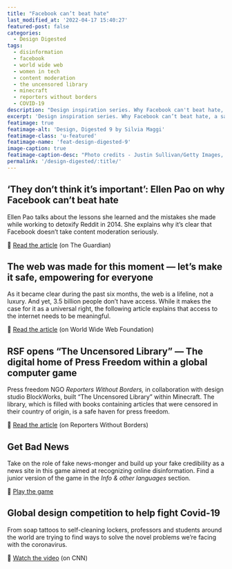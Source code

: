 ```yaml
---
title: "Facebook can’t beat hate"
last_modified_at: '2022-04-17 15:40:27'
featured-post: false
categories:
  - Design Digested
tags:
  - disinformation
  - facebook
  - world wide web
  - women in tech
  - content moderation
  - the uncensored library
  - minecraft
  - reporters without borders
  - COVID-19
description: "Design inspiration series. Why Facebook can't beat hate, a safe haven for press freedom, a game to recognise disinformation."
excerpt: 'Design inspiration series. Why Facebook can’t beat hate, a safe haven for press freedom, a game to recognise disinformation.'
featimage: true
featimage-alt: 'Design, Digested 9 by Silvia Maggi'
featimage-class: 'u-featured'
featimage-name: 'feat-design-digested-9'
image-caption: true
featimage-caption-desc: "Photo credits - Justin Sullivan/Getty Images, Reporters Without Borders"
permalink: '/design-digested/:title/'
---
```

## ‘They don’t think it’s important’: Ellen Pao on why Facebook can’t beat hate

Ellen Pao talks about the lessons she learned and the mistakes she made while working to detoxify Reddit in 2014. She explains why it’s clear that Facebook doesn’t take content moderation seriously.

<p class="detached">🔗 <a href="https://www.theguardian.com/media/2020/jul/21/ellen-pao-facebook-free-speech-hate-social-media">Read the article</a> (on The Guardian)</p>

## The web was made for this moment — let’s make it safe, empowering for everyone

As it became clear during the past six months, the web is a lifeline, not a luxury. And yet, 3.5 billion people don’t have access. While it makes the case for it as a universal right, the following article explains that access to the internet needs to be meaningful.

<p class="detached">🔗 <a href="https://webfoundation.org/2020/07/the-web-was-made-for-this-moment-lets-make-it-safe-empowering-for-everyone/">Read the article</a> (on World Wide Web Foundation)</p>

## RSF opens “The Uncensored Library” — The digital home of Press Freedom within a global computer game

Press freedom NGO _Reporters Without Borders,_ in collaboration with design studio BlockWorks, built “The Uncensored Library” within Minecraft. The library, which is filled with books containing articles that were censored in their country of origin, is a safe haven for press freedom.

<p class="detached">🔗 <a href="https://rsf.org/en/news/rsf-opens-uncensored-library-digital-home-press-freedom-within-global-computer-game">Read the article</a> (on Reporters Without Borders)</p>

## Get Bad News

Take on the role of fake news-monger and build up your fake credibility as a news site in this game aimed at recognizing online disinformation. Find a junior version of the game in the _Info & other languages_ section.

<p class="detached">🔗 <a href="https://www.getbadnews.com/#intro">Play the game</a></p>

## Global design competition to help fight Covid-19

From soap tattoos to self-cleaning lockers, professors and students around the world are trying to find ways to solve the novel problems we’re facing with the coronavirus.

<p class="detached">🔗 <a href="https://edition.cnn.com/videos/design/2020/06/05/grad-show-dubai-design-week-coronavirus-global-gateway-lon-orig.cnn">Watch the video</a> (on CNN)</p>
